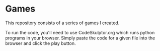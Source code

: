 # Games
This repository consists of a series of games I created.

To run the code, you'll need to use CodeSkulptor.org which runs python programs in your browser. Simply paste the code for a given file into the browser and click the play button.
